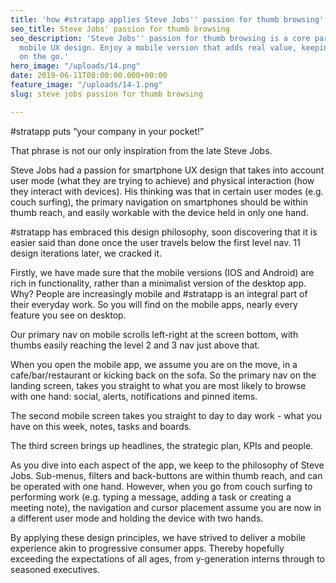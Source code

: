 ```yaml
---
title: 'how #stratapp applies Steve Jobs'' passion for thumb browsing'
seo_title: Steve Jobs' passion for thumb browsing
seo_description: 'Steve Jobs'' passion for thumb browsing is a core part of #stratapp''s
  mobile UX design. Enjoy a mobile version that adds real value, keeping you effective
  on the go.'
hero_image: "/uploads/14.png"
date: 2019-06-11T08:00:00.000+00:00
feature_image: "/uploads/14-1.png"
slug: steve jobs passion for thumb browsing

---
```

\#stratapp puts “your company in your pocket!”

That phrase is not our only inspiration from the late Steve Jobs.

Steve Jobs had a passion for smartphone UX design that takes into account user mode (what they are trying to achieve) and physical interaction (how they interact with devices).  His thinking was that in certain user modes (e.g. couch surfing), the primary navigation on smartphones should be within thumb reach, and easily workable with the device held in only one hand.

\#stratapp has embraced this design philosophy, soon discovering that it is easier said than done once the user travels below the first level nav.  11 design iterations later, we cracked it.

Firstly, we have made sure that the mobile versions (IOS and Android) are rich in functionality, rather than a minimalist version of the desktop app.  Why?  People are increasingly mobile and #stratapp is an integral part of their everyday work.  So you will find on the mobile apps, nearly every feature you see on desktop.

Our primary nav on mobile scrolls left-right at the screen bottom, with thumbs easily reaching the level 2 and 3 nav just above that.

When you open the mobile app, we assume you are on the move, in a cafe/bar/restaurant or kicking back on the sofa.  So the primary nav on the landing screen, takes you straight to what you are most likely to browse with one hand: social, alerts, notifications and pinned items.

The second mobile screen takes you straight to day to day work - what you have on this week, notes, tasks and boards.

The third screen brings up headlines, the strategic plan, KPIs and people.

As you dive into each aspect of the app, we keep to the philosophy of Steve Jobs.  Sub-menus, filters and back-buttons are within thumb reach, and can be operated with one hand.  However, when you go from couch surfing to performing work (e.g. typing a message, adding a task or creating a meeting note), the navigation and cursor placement assume you are now in a different user mode and holding the device with two hands. 

By applying these design principles, we have strived to deliver a mobile experience akin to progressive consumer apps.  Thereby hopefully exceeding the expectations of all ages, from y-generation interns through to seasoned executives.